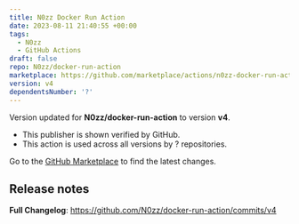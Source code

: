```yaml
---
title: N0zz Docker Run Action
date: 2023-08-11 21:40:55 +00:00
tags:
  - N0zz
  - GitHub Actions
draft: false
repo: N0zz/docker-run-action
marketplace: https://github.com/marketplace/actions/n0zz-docker-run-action
version: v4
dependentsNumber: '?'
---
```



Version updated for **N0zz/docker-run-action** to version **v4**.
- This publisher is shown verified by GitHub.
- This action is used across all versions by ? repositories.

Go to the [GitHub Marketplace](https://github.com/marketplace/actions/n0zz-docker-run-action) to find the latest changes.

## Release notes

**Full Changelog**: https://github.com/N0zz/docker-run-action/commits/v4
